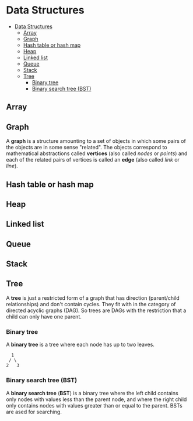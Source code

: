 # Data Structures

- [Data Structures](#data-structures)
  - [Array](#array)
  - [Graph](#graph)
  - [Hash table or hash map](#hash-table-or-hash-map)
  - [Heap](#heap)
  - [Linked list](#linked-list)
  - [Queue](#queue)
  - [Stack](#stack)
  - [Tree](#tree)
    - [Binary tree](#binary-tree)
    - [Binary search tree (BST)](#binary-search-tree-bst)

## Array

## Graph

 A **graph** is a structure amounting to a set of objects in which some pairs of the objects are in some sense "related". The objects correspond to mathematical abstractions called **vertices** (also called *nodes* or *points*) and each of the related pairs of vertices is called an **edge** (also called *link* or *line*).

## Hash table or hash map

## Heap

## Linked list

## Queue

## Stack

## Tree

A **tree** is just a restricted form of a graph that has direction (parent/child relationships) and don't contain cycles. They fit with in the category of directed acyclic graphs (DAG). So trees are DAGs with the restriction that a child can only have one parent.

### Binary tree

A **binary tree** is a tree where each node has up to two leaves.

```text
  1
 / \
2   3
```

### Binary search tree (BST)

A **binary search tree** (**BST**) is a binary tree where the left child contains only nodes with values less than the parent node, and where the right child only contains nodes with values greater than or equal to the parent. BSTs are ased for searching.
